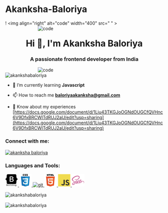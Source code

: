 # Akanksha-Baloriya
!
<img align="right" alt="code" width="400" src="
<img align="right" alt="code" width="400" src="https://animesher.com/orig/0/19/197/1978/animesher.com_code-computer-html-197855.gif" >" >
<h1 align="center">Hi 👋, I'm Akanksha Baloriya</h1>
<h3 align="center">A passionate frontend developer from India</h3>

<img align="right" alt="code" width="400" src="https://animesher.com/orig/0/19/197/1978/animesher.com_code-computer-html-197855.gif" >

<p align="left"> <img src="https://komarev.com/ghpvc/?username=akankshabaloriya&label=Profile%20views&color=0e75b6&style=flat" alt="akankshabaloriya" /> </p>

- 🌱 I’m currently learning **Javascript**

- 📫 How to reach me **baloriyaakanksha@gmail.com**

- 📄 Know about my experiences [https://docs.google.com/document/d/1Liu43TKGJoOGNdOUGCfQVHnc6V9DfxBRCWITdRUJ2aU/edit?usp=sharing](https://docs.google.com/document/d/1Liu43TKGJoOGNdOUGCfQVHnc6V9DfxBRCWITdRUJ2aU/edit?usp=sharing)

<h3 align="left">Connect with me:</h3>
<p align="left">
<a href="https://linkedin.com/in/akanksha baloriya" target="blank"><img align="center" src="https://raw.githubusercontent.com/rahuldkjain/github-profile-readme-generator/master/src/images/icons/Social/linked-in-alt.svg" alt="akanksha baloriya" height="30" width="40" /></a>
</p>

<h3 align="left">Languages and Tools:</h3>
<p align="left"> <a href="https://getbootstrap.com" target="_blank" rel="noreferrer"> <img src="https://raw.githubusercontent.com/devicons/devicon/master/icons/bootstrap/bootstrap-plain-wordmark.svg" alt="bootstrap" width="40" height="40"/> </a> <a href="https://www.w3schools.com/css/" target="_blank" rel="noreferrer"> <img src="https://raw.githubusercontent.com/devicons/devicon/master/icons/css3/css3-original-wordmark.svg" alt="css3" width="40" height="40"/> </a> <a href="https://git-scm.com/" target="_blank" rel="noreferrer"> <img src="https://www.vectorlogo.zone/logos/git-scm/git-scm-icon.svg" alt="git" width="40" height="40"/> </a> <a href="https://www.w3.org/html/" target="_blank" rel="noreferrer"> <img src="https://raw.githubusercontent.com/devicons/devicon/master/icons/html5/html5-original-wordmark.svg" alt="html5" width="40" height="40"/> </a> <a href="https://developer.mozilla.org/en-US/docs/Web/JavaScript" target="_blank" rel="noreferrer"> <img src="https://raw.githubusercontent.com/devicons/devicon/master/icons/javascript/javascript-original.svg" alt="javascript" width="40" height="40"/> </a> <a href="https://sass-lang.com" target="_blank" rel="noreferrer"> <img src="https://raw.githubusercontent.com/devicons/devicon/master/icons/sass/sass-original.svg" alt="sass" width="40" height="40"/> </a> </p>

<p><img align="center" src="https://github-readme-stats.vercel.app/api/top-langs?username=akankshabaloriya&show_icons=true&locale=en&layout=compact" alt="akankshabaloriya" /></p>

<p><img align="center" src="https://github-readme-streak-stats.herokuapp.com/?user=akankshabaloriya&" alt="akankshabaloriya" /></p>

